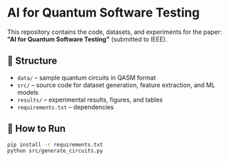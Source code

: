 # AI for Quantum Software Testing

This repository contains the code, datasets, and experiments for the paper:
**"AI for Quantum Software Testing"** (submitted to IEEE).

## 📂 Structure
- `data/` – sample quantum circuits in QASM format
- `src/` – source code for dataset generation, feature extraction, and ML models
- `results/` – experimental results, figures, and tables
- `requirements.txt` – dependencies

## 🚀 How to Run
```bash
pip install -r requirements.txt
python src/generate_circuits.py
